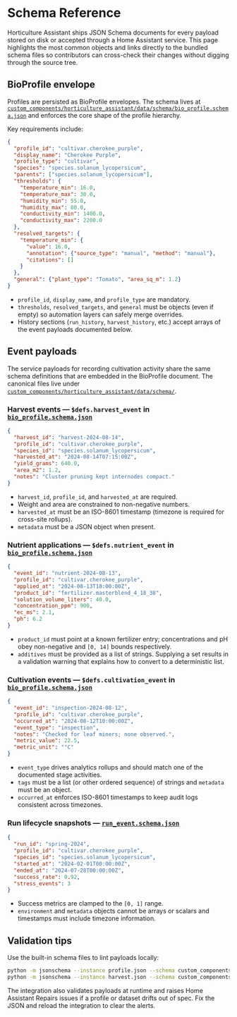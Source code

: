 # Schema Reference

Horticulture Assistant ships JSON Schema documents for every payload stored on disk or accepted
through a Home Assistant service. This page highlights the most common objects and links directly
to the bundled schema files so contributors can cross-check their changes without digging through
the source tree.

## BioProfile envelope

Profiles are persisted as BioProfile envelopes. The schema lives at
[`custom_components/horticulture_assistant/data/schema/bio_profile.schema.json`](../custom_components/horticulture_assistant/data/schema/bio_profile.schema.json)
and enforces the core shape of the profile hierarchy.

Key requirements include:

```json
{
  "profile_id": "cultivar.cherokee_purple",
  "display_name": "Cherokee Purple",
  "profile_type": "cultivar",
  "species": "species.solanum_lycopersicum",
  "parents": ["species.solanum_lycopersicum"],
  "thresholds": {
    "temperature_min": 16.0,
    "temperature_max": 30.0,
    "humidity_min": 55.0,
    "humidity_max": 80.0,
    "conductivity_min": 1400.0,
    "conductivity_max": 2200.0
  },
  "resolved_targets": {
    "temperature_min": {
      "value": 16.0,
      "annotation": {"source_type": "manual", "method": "manual"},
      "citations": []
    }
  },
  "general": {"plant_type": "Tomato", "area_sq_m": 1.2}
}
```

* `profile_id`, `display_name`, and `profile_type` are mandatory.
* `thresholds`, `resolved_targets`, and `general` must be objects (even if empty) so automation
  layers can safely merge overrides.
* History sections (`run_history`, `harvest_history`, etc.) accept arrays of the event payloads
  documented below.

## Event payloads

The service payloads for recording cultivation activity share the same schema definitions that are
embedded in the BioProfile document. The canonical files live under
[`custom_components/horticulture_assistant/data/schema/`](../custom_components/horticulture_assistant/data/schema/).

### Harvest events — `$defs.harvest_event` in [`bio_profile.schema.json`](../custom_components/horticulture_assistant/data/schema/bio_profile.schema.json)

```json
{
  "harvest_id": "harvest-2024-08-14",
  "profile_id": "cultivar.cherokee_purple",
  "species_id": "species.solanum_lycopersicum",
  "harvested_at": "2024-08-14T07:15:00Z",
  "yield_grams": 640.0,
  "area_m2": 1.2,
  "notes": "Cluster pruning kept internodes compact."
}
```

* `harvest_id`, `profile_id`, and `harvested_at` are required.
* Weight and area are constrained to non-negative numbers.
* `harvested_at` must be an ISO-8601 timestamp (timezone is required for cross-site rollups).
* `metadata` must be a JSON object when present.

### Nutrient applications — `$defs.nutrient_event` in [`bio_profile.schema.json`](../custom_components/horticulture_assistant/data/schema/bio_profile.schema.json)

```json
{
  "event_id": "nutrient-2024-08-13",
  "profile_id": "cultivar.cherokee_purple",
  "applied_at": "2024-08-13T18:00:00Z",
  "product_id": "fertilizer.masterblend_4_18_38",
  "solution_volume_liters": 40.0,
  "concentration_ppm": 900,
  "ec_ms": 2.1,
  "ph": 6.2
}
```

* `product_id` must point at a known fertilizer entry; concentrations and pH obey non-negative and
  `[0, 14]` bounds respectively.
* `additives` must be provided as a list of strings. Supplying a set results in a validation warning
  that explains how to convert to a deterministic list.

### Cultivation events — `$defs.cultivation_event` in [`bio_profile.schema.json`](../custom_components/horticulture_assistant/data/schema/bio_profile.schema.json)

```json
{
  "event_id": "inspection-2024-08-12",
  "profile_id": "cultivar.cherokee_purple",
  "occurred_at": "2024-08-12T10:00:00Z",
  "event_type": "inspection",
  "notes": "Checked for leaf miners; none observed.",
  "metric_value": 22.5,
  "metric_unit": "°C"
}
```

* `event_type` drives analytics rollups and should match one of the documented stage activities.
* `tags` must be a list (or other ordered sequence) of strings and `metadata` must be an object.
* `occurred_at` enforces ISO-8601 timestamps to keep audit logs consistent across timezones.

### Run lifecycle snapshots — [`run_event.schema.json`](../custom_components/horticulture_assistant/data/schema/run_event.schema.json)

```json
{
  "run_id": "spring-2024",
  "profile_id": "cultivar.cherokee_purple",
  "species_id": "species.solanum_lycopersicum",
  "started_at": "2024-02-01T00:00:00Z",
  "ended_at": "2024-07-28T00:00:00Z",
  "success_rate": 0.92,
  "stress_events": 3
}
```

* Success metrics are clamped to the `[0, 1]` range.
* `environment` and `metadata` objects cannot be arrays or scalars and timestamps must include
  timezone information.

## Validation tips

Use the built-in schema files to lint payloads locally:

```bash
python -m jsonschema --instance profile.json --schema custom_components/horticulture_assistant/data/schema/bio_profile.schema.json
python -m jsonschema --instance harvest.json --schema custom_components/horticulture_assistant/data/schema/harvest_event.schema.json
```

The integration also validates payloads at runtime and raises Home Assistant Repairs issues if a
profile or dataset drifts out of spec. Fix the JSON and reload the integration to clear the alerts.
